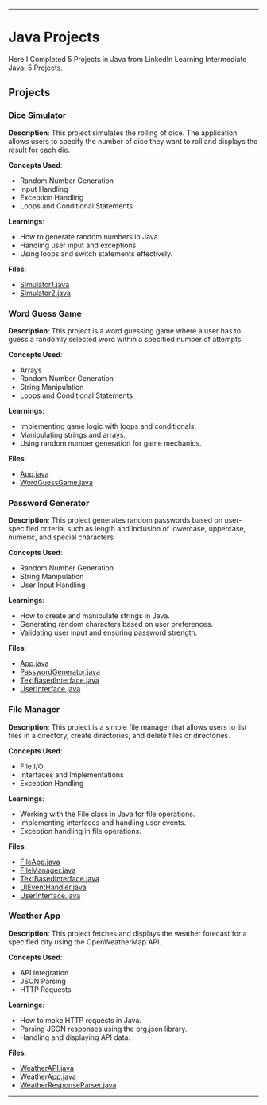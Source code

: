 
---

# Java Projects

Here I Completed 5 Projects in Java from LinkedIn Learning Intermediate Java: 5 Projects.

## Projects

### Dice Simulator
**Description**: This project simulates the rolling of dice. The application allows users to specify the number of dice they want to roll and displays the result for each die.

**Concepts Used**:
- Random Number Generation
- Input Handling
- Exception Handling
- Loops and Conditional Statements

**Learnings**:
- How to generate random numbers in Java.
- Handling user input and exceptions.
- Using loops and switch statements effectively.

**Files**:
- [Simulator1.java](https://github.com/mritunjaypandey2k24/Java_Project/blob/main/dice/Simulator1.java)
- [Simulator2.java](https://github.com/mritunjaypandey2k24/Java_Project/blob/main/dice/Simulator2.java)

### Word Guess Game
**Description**: This project is a word guessing game where a user has to guess a randomly selected word within a specified number of attempts.

**Concepts Used**:
- Arrays
- Random Number Generation
- String Manipulation
- Loops and Conditional Statements

**Learnings**:
- Implementing game logic with loops and conditionals.
- Manipulating strings and arrays.
- Using random number generation for game mechanics.

**Files**:
- [App.java](https://github.com/mritunjaypandey2k24/Java_Project/blob/main/wordgame/App.java)
- [WordGuessGame.java](https://github.com/mritunjaypandey2k24/Java_Project/blob/main/wordgame/WordGuessGame.java)

### Password Generator
**Description**: This project generates random passwords based on user-specified criteria, such as length and inclusion of lowercase, uppercase, numeric, and special characters.

**Concepts Used**:
- Random Number Generation
- String Manipulation
- User Input Handling

**Learnings**:
- How to create and manipulate strings in Java.
- Generating random characters based on user preferences.
- Validating user input and ensuring password strength.

**Files**:
- [App.java](https://github.com/mritunjaypandey2k24/Java_Project/blob/main/passwordgenerator/App.java)
- [PasswordGenerator.java](https://github.com/mritunjaypandey2k24/Java_Project/blob/main/passwordgenerator/PasswordGenerator.java)
- [TextBasedInterface.java](https://github.com/mritunjaypandey2k24/Java_Project/blob/main/passwordgenerator/TextBasedInterface.java)
- [UserInterface.java](https://github.com/mritunjaypandey2k24/Java_Project/blob/main/passwordgenerator/UserInterface.java)

### File Manager
**Description**: This project is a simple file manager that allows users to list files in a directory, create directories, and delete files or directories.

**Concepts Used**:
- File I/O
- Interfaces and Implementations
- Exception Handling

**Learnings**:
- Working with the File class in Java for file operations.
- Implementing interfaces and handling user events.
- Exception handling in file operations.

**Files**:
- [FileApp.java](https://github.com/mritunjaypandey2k24/Java_Project/blob/main/filemanager/FileApp.java)
- [FileManager.java](https://github.com/mritunjaypandey2k24/Java_Project/blob/main/filemanager/FileManager.java)
- [TextBasedInterface.java](https://github.com/mritunjaypandey2k24/Java_Project/blob/main/filemanager/TextBasedInterface.java)
- [UIEventHandler.java](https://github.com/mritunjaypandey2k24/Java_Project/blob/main/filemanager/UIEventHandler.java)
- [UserInterface.java](https://github.com/mritunjaypandey2k24/Java_Project/blob/main/filemanager/UserInterface.java)

### Weather App
**Description**: This project fetches and displays the weather forecast for a specified city using the OpenWeatherMap API.

**Concepts Used**:
- API Integration
- JSON Parsing
- HTTP Requests

**Learnings**:
- How to make HTTP requests in Java.
- Parsing JSON responses using the org.json library.
- Handling and displaying API data.

**Files**:
- [WeatherAPI.java](https://github.com/mritunjaypandey2k24/Java_Project/blob/main/weather/WeatherAPI.java)
- [WeatherApp.java](https://github.com/mritunjaypandey2k24/Java_Project/blob/main/weather/WeatherApp.java)
- [WeatherResponseParser.java](https://github.com/mritunjaypandey2k24/Java_Project/blob/main/weather/WeatherResponseParser.java)

---

